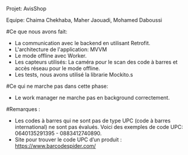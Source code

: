 Projet: AvisShop

Equipe: Chaima Chekhaba, Maher Jaouadi, Mohamed Daboussi


#Ce que nous avons fait:
- La communication avec le backend en utilisant Retrofit.
- L'architecture de l'application: MVVM
- Le mode offline avec Worker.
- Les capteurs utilisés: La caméra pour le scan des code à barres et accès réseau pour le mode offline.
- Les tests, nous avons utilisé la librarie Mockito.s

#Ce qui ne marche pas dans cette phase:
- Le work manager ne marche pas en background correctement.

#Remarques :
- Les codes à barres qui ne sont pas de type UPC (code à barres international) ne sont pas évalués. Voici des exemples de code UPC: 0640135291395 - 0883412740890.
- Site pour trouver le code UPC d’un produit : https://www.barcodespider.com/


